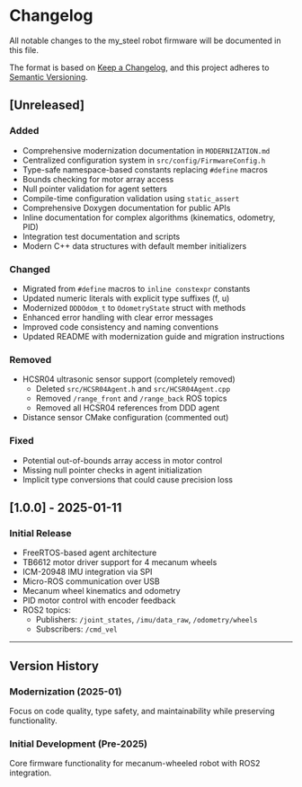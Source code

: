 # Changelog

All notable changes to the my_steel robot firmware will be documented in this file.

The format is based on [Keep a Changelog](https://keepachangelog.com/en/1.0.0/),
and this project adheres to [Semantic Versioning](https://semver.org/spec/v2.0.0.html).

## [Unreleased]

### Added
- Comprehensive modernization documentation in `MODERNIZATION.md`
- Centralized configuration system in `src/config/FirmwareConfig.h`
- Type-safe namespace-based constants replacing `#define` macros
- Bounds checking for motor array access
- Null pointer validation for agent setters
- Compile-time configuration validation using `static_assert`
- Comprehensive Doxygen documentation for public APIs
- Inline documentation for complex algorithms (kinematics, odometry, PID)
- Integration test documentation and scripts
- Modern C++ data structures with default member initializers

### Changed
- Migrated from `#define` macros to `inline constexpr` constants
- Updated numeric literals with explicit type suffixes (f, u)
- Modernized `DDDOdom_t` to `OdometryState` struct with methods
- Enhanced error handling with clear error messages
- Improved code consistency and naming conventions
- Updated README with modernization guide and migration instructions

### Removed
- HCSR04 ultrasonic sensor support (completely removed)
  - Deleted `src/HCSR04Agent.h` and `src/HCSR04Agent.cpp`
  - Removed `/range_front` and `/range_back` ROS topics
  - Removed all HCSR04 references from DDD agent
- Distance sensor CMake configuration (commented out)

### Fixed
- Potential out-of-bounds array access in motor control
- Missing null pointer checks in agent initialization
- Implicit type conversions that could cause precision loss

## [1.0.0] - 2025-01-11

### Initial Release
- FreeRTOS-based agent architecture
- TB6612 motor driver support for 4 mecanum wheels
- ICM-20948 IMU integration via SPI
- Micro-ROS communication over USB
- Mecanum wheel kinematics and odometry
- PID motor control with encoder feedback
- ROS2 topics:
  - Publishers: `/joint_states`, `/imu/data_raw`, `/odometry/wheels`
  - Subscribers: `/cmd_vel`

---

## Version History

### Modernization (2025-01)
Focus on code quality, type safety, and maintainability while preserving functionality.

### Initial Development (Pre-2025)
Core firmware functionality for mecanum-wheeled robot with ROS2 integration.
